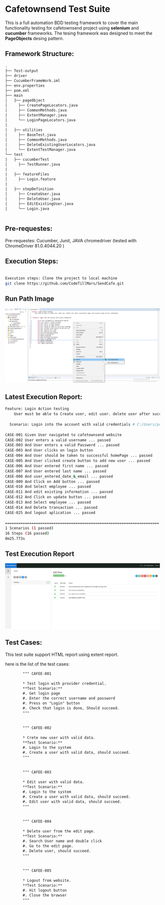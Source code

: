 # Cafetownsend Test Suite
This is a full automation BDD testing framework to cover the main functionality testing for cafetownsend project using **selenium** and **cucumber** frameworks. The tesing framework was designed to meet the **PageObjects** desing pattern.

## Framework Structure:
```
.
├── Test-output
├── driver
├── CucumberFrameWork.iml
├── env.properties
├── pom.xml
├── main
│   ├── pageObject
│     ├── CreatePageLocators.java
│     ├── CommonMethods.java
|     ├── ExtentManager.java
│     └── LoginPageLocators.java
|
|   ├── utilities
│     ├── BaseTest.java
│     ├── CommonMethods.java
|     ├── DeleteExistingUserLocators.java
│     └── ExtentTestManager.java
└── test
|   ├── cucumberTest
│     ├── TestRunner.java
|
|   ├── featureFiles
│     ├── Login.feature
|
|   ├── stepDefinition
│     ├── CreateUser.java
│     ├── DeleteUser.java
|     ├── EditExistingUser.java
│     └── Login.java
 

```

## Pre-requestes:
Pre-requestes:
Cucumber, Junit, JAVA
chromedriver (tested with ChromeDriver 81.0.4044.20 )


## Execution Steps:
```bash

Execution steps: Clone the project to local machine
git clone https://github.com/CodeTillMars/SendCafe.git


```
## Run Path Image
![](https://github.com/CodeTillMars/SendCafe/blob/master/Run%20image.png)


## Latest Execution Report:
```bash
Feature: Login Action testing
	User must be able to Create user, edit user. delete user after successfuly login into account using correct credentials

  Scenario: Login into the account with valid credentials # C:/Users/pc/Desktop/CucumberFrameWork/src/test/java/featureFiles/Login.feature:5

CASE-001 Given User navigated to cafetownsend website
CASE-002 User enters a valid username ... passed
CASE-003 And User enters a valid Password ... passed
CASE-003 And User clicks on login button
CASE-004 And User should be taken to successful homePage ... passed
CASE-005 And User clicked create button to add new user ... passed
CASE-006 And User entered first name ... passed 
CASE-007 And User entered last name ... passed
CASE-008 And user_entered_date_&_email ... passed
CASE-009 And Click on Add button ... passed
CASE-010 And Select employee ... passed
CASE-011 And edit existing information ... passed
CASE-012 And Click on update button ... passed
CASE-013 And Select employee ... passed
CASE-014 And Delete transaction ... passed
CASE-025 And logout aplication ... passed

======================================================================
1 Scenarios (1 passed)
16 Steps (16 passed)
0m25.773s

```


## Test Execution Report 
![](https://github.com/CodeTillMars/SendCafe/blob/master/runReport.PNG)


## Test Cases:
This test suite support HTML report using extent report.

here is the list of the test cases:

```
        """ CAFEE-001

        * Test login with provider credential.
        **Test Scenario:**
        #. Get login page
        #. Enter the correct username and password
        #. Press on "Login" button
        #. Check that login is done, Should succeed.
        """
    

        """ CAFEE-002

        * Crete new user with valid data.
        **Test Scenario:**
        #. Login to the system
        #. Create a user with valid data, should succeed.
        """


        """ CAFEE-003

        * Edit user with valid data.
        **Test Scenario:**
        #. Login to the system
        #. Create a user with valid data, should succeed.
        #. Edit user with valid data, should succeed.
        """


        """ CAFEE-004

        * Delete user from the edit page.
        **Test Scenario:**
        #. Search User name and double click
        #. Go to the edit page.
        #. Delete user, should succeed.
        """
		
		
		""" CAFEE-005

        * Logout from website.
        **Test Scenario:**
        #. Hit logout button 
        #. Close the browser
        """
```
